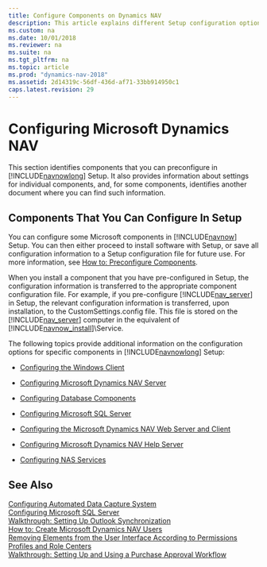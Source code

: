 ```yaml
---
title: Configure Components on Dynamics NAV
description: This article explains different Setup configuration options for installing individual components on Microsoft Dynamics NAV.
ms.custom: na
ms.date: 10/01/2018
ms.reviewer: na
ms.suite: na
ms.tgt_pltfrm: na
ms.topic: article
ms.prod: "dynamics-nav-2018"
ms.assetid: 2d14319c-56df-436d-af71-33bb914950c1
caps.latest.revision: 29
---
```

# Configuring Microsoft Dynamics NAV
This section identifies components that you can preconfigure in [!INCLUDE[navnowlong](includes/navnowlong_md.md)] Setup. It also provides information about settings for individual components, and, for some components, identifies another document where you can find such information.  

## Components That You Can Configure In Setup  
 You can configure some Microsoft components in [!INCLUDE[navnow](includes/navnow_md.md)] Setup. You can then either proceed to install software with Setup, or save all configuration information to a Setup configuration file for future use. For more information, see [How to: Preconfigure Components](How-to--Preconfigure-Components.md).  

 When you install a component that you have pre-configured in Setup, the configuration information is transferred to the appropriate component configuration file. For example, if you pre-configure [!INCLUDE[nav_server](includes/nav_server_md.md)] in Setup, the relevant configuration information is transferred, upon installation, to the CustomSettings.config file. This file is stored on the [!INCLUDE[nav_server](includes/nav_server_md.md)] computer in the equivalent of [!INCLUDE[navnow_install](includes/navnow_install_md.md)]\\Service.  

 The following topics provide additional information on the configuration options for specific components in [!INCLUDE[navnowlong](includes/navnowlong_md.md)] Setup:  

-   [Configuring the Windows Client](Configuring-the-Windows-Client.md)  

-   [Configuring Microsoft Dynamics NAV Server](Configuring-Microsoft-Dynamics-NAV-Server.md)  

-   [Configuring Database Components](Configuring-Database-Components.md)  

-   [Configuring Microsoft SQL Server](Configuring-Microsoft-SQL-Server.md)  

-   [Configuring the Microsoft Dynamics NAV Web Server and Client](Configuring-the-Microsoft-Dynamics-NAV-Web-Server-and-Client.md)  

-   [Configuring Microsoft Dynamics NAV Help Server](Configuring-Microsoft-Dynamics-NAV-Help-Server.md)  

-   [Configuring NAS Services](Configuring-NAS-Services.md)  

## See Also  
 [Configuring Automated Data Capture System](Configuring-Automated-Data-Capture-System.md)   
 [Configuring Microsoft SQL Server](Configuring-Microsoft-SQL-Server.md)   
 [Walkthrough: Setting Up Outlook Synchronization](Walkthrough--Setting-Up-Outlook-Synchronization.md)   
 [How to: Create Microsoft Dynamics NAV Users](How-to--Create-Microsoft-Dynamics-NAV-Users.md)   
 [Removing Elements from the User Interface According to Permissions](Removing-Elements-from-the-User-Interface-According-to-Permissions.md)   
 [Profiles and Role Centers](Profiles-and-Role-Centers.md)   
 [Walkthrough: Setting Up and Using a Purchase Approval Workflow](/dynamics-nav-app/walkthrough-setting-up-and-using-a-purchase-approval-workflow)
